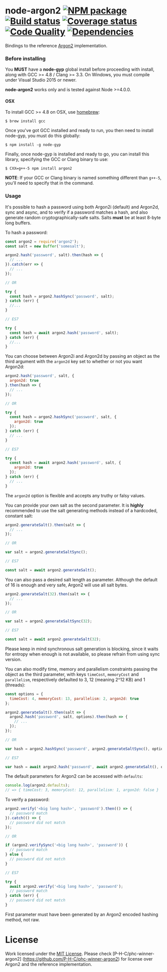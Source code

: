 # node-argon2 [![NPM package][npm-image]][npm-url] [![Build status][travis-image]][travis-url] [![Coverage status][coverage-image]][coverage-url] [![Code Quality][codequality-image]][codequality-url] [![Dependencies][david-dm-image]][david-dm-url]
Bindings to the reference [Argon2](https://github.com/P-H-C/phc-winner-argon2)
implementation.

### Before installing
You **MUST** have a **node-gyp** global install before proceeding with install,
along with GCC >= 4.8 / Clang >= 3.3. On Windows, you must compile under Visual
Studio 2015 or newer.

**node-argon2** works only and is tested against Node >=4.0.0.

#### OSX

To install GCC >= 4.8 on OSX, use [homebrew](http://brew.sh/):

```console
$ brew install gcc
```

Once you've got GCC installed and ready to run, you then need to install
node-gyp, you must do this globally:

```console
$ npm install -g node-gyp
```

Finally, once node-gyp is installed and ready to go, you can install this
library, specifying the GCC or Clang binary to use:

```console
$ CXX=g++-5 npm install argon2
```

**NOTE**: If your GCC or Clang binary is named something different than `g++-5`,
you'll need to specify that in the command.

### Usage
It's possible to hash a password using both Argon2i (default) and Argon2d, sync
and async, and to verify if a password matches a hash, and also generate random
cryptographically-safe salts. Salts **must** be at least 8-byte long buffers.

To hash a password:
```js
const argon2 = require('argon2');
const salt = new Buffer('somesalt');

argon2.hash('password', salt).then(hash => {
  // ...
}).catch(err => {
  // ...
});

// OR

try {
  const hash = argon2.hashSync('password', salt);
} catch (err) {
  //...
}

// ES7

try {
  const hash = await argon2.hash('password', salt);
} catch (err) {
  //...
}
```
You can choose between Argon2i and Argon2d by passing an object as the third
argument with the `argon2d` key set to whether or not you want Argon2d:
```js
argon2.hash('password', salt, {
  argon2d: true
}.then(hash => {
  // ...
});

// OR

try {
  const hash = argon2.hashSync('password', salt, {
    argon2d: true
  });
} catch (err) {
  // ...
}

// ES7

try {
  const hash = await argon2.hash('password', salt, {
    argon2d: true
  });
} catch (err) {
  // ...
}
```
The `argon2d` option is flexible and accepts any truthy or falsy values.

You can provide your own salt as the second parameter. It is **highly**
recommended to use the salt generating methods instead of a hardcoded, constant
salt:
```js
argon2.generateSalt().then(salt => {
  // ...
});

// OR

var salt = argon2.generateSaltSync();

// ES7

const salt = await argon2.generateSalt();
```
You can also pass a desired salt length as parameter. Although the default of 16
is enough and very safe, Argon2 will use all salt bytes.
```js
argon2.generateSalt(32).then(salt => {
  // ...
});

// OR

var salt = argon2.generateSaltSync(32);

// ES7

const salt = await argon2.generateSalt(32);
```

Please keep in mind synchronous salt generation is blocking, since it waits for
entropy when enough is not available, so please refrain from using sync version.

You can also modify time, memory and parallelism constraints passing the object
as the third parameter, with keys `timeCost`, `memoryCost` and `parallelism`,
respectively defaulted to 3, 12 (meaning 2^12 KB) and 1 (threads):
```js
const options = {
  timeCost: 4, memoryCost: 13, parallelism: 2, argon2d: true
};

argon2.generateSalt().then(salt => {
  argon2.hash('password', salt, options).then(hash => {
    // ...
  });
});

// OR

var hash = argon2.hashSync('password', argon2.generateSaltSync(), options);

// ES7

var hash = await argon2.hash('password', await argon2.generateSalt(), options);
```

The default parameters for Argon2 can be accessed with `defaults`:
```js
console.log(argon2.defaults);
// => { timeCost: 3, memoryCost: 12, parallelism: 1, argon2d: false }
```

To verify a password:
```js
argon2.verify('<big long hash>', 'password').then(() => {
  // password match
}).catch(() => {
  // password did not match
});

// OR

if (argon2.verifySync('<big long hash>', 'password')) {
  // password match
} else {
  // password did not match
}

// ES7

try {
  await argon2.verify('<big long hash>', 'password');
  // password match
} catch (err) {
  // password did not match
}
```
First parameter must have been generated by an Argon2 encoded hashing method,
not raw.

# License
Work licensed under the [MIT License](LICENSE). Please check
[P-H-C/phc-winner-argon2] (https://github.com/P-H-C/phc-winner-argon2) for
license over Argon2 and the reference implementation.

[npm-image]: https://img.shields.io/npm/v/argon2.svg?style=flat-square
[npm-url]: https://www.npmjs.com/package/argon2
[travis-image]: https://img.shields.io/travis/ranisalt/node-argon2/master.svg?style=flat-square
[travis-url]: https://travis-ci.org/ranisalt/node-argon2
[coverage-image]: https://img.shields.io/coveralls/ranisalt/node-argon2/master.svg?style=flat-square
[coverage-url]: https://coveralls.io/github/ranisalt/node-argon2
[codequality-image]: https://img.shields.io/codacy/15927f4eb15747fd8a537e48a04bd4f6/master.svg?style=flat-square
[codequality-url]: https://www.codacy.com/app/ranisalt/node-argon2
[david-dm-image]: https://img.shields.io/david/ranisalt/node-argon2.svg?style=flat-square
[david-dm-url]: https://david-dm.org/ranisalt/node-argon2

